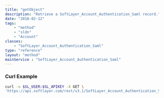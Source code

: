 ```yaml
---
title: "getObject"
description: "Retrieve a SoftLayer_Account_Authentication_Saml record."
date: "2018-02-12"
tags:
    - "method"
    - "sldn"
    - "Account"
classes:
    - "SoftLayer_Account_Authentication_Saml"
type: "reference"
layout: "method"
mainService : "SoftLayer_Account_Authentication_Saml"
---
```


### Curl Example
```bash
curl -u $SL_USER:$SL_APIKEY -X GET \
'https://api.softlayer.com/rest/v3.1/SoftLayer_Account_Authentication_Saml/{SoftLayer_Account_Authentication_SamlID}/getObject'
```
